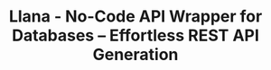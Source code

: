 ---
draft: false
title: "Llana - No-Code API Wrapper for Databases – Effortless REST API Generation"
content:
  id: llana
  name: Llana
  website: https://llana.io/
  short_description: "Llana is a no-code API wrapper that generates REST APIs for databases in minutes. Open-source and free, it eliminates the need for manual API development, saving you time and effort."
---